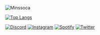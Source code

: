 
![Minssoca](https://github-readme-stats.vercel.app/api?username=Minssoca&show_icons=true&bg_color=262626&text_color=ffffff&icon_color=ffffff&title_color=5c0099&custom_title=Minssoca&border_color=000000&locale=pt-BR)

[![Top Langs](https://github-readme-stats.vercel.app/api/top-langs/?username=Minssoca&layout=compact&bg_color=262626&title_color=5c0099&border_color=000000&text_color=ffffff)](https://github.com/anuraghazra/github-readme-stats)


[![Discord](https://img.shields.io/badge/Discord-7289DA?style=for-the-badge&logo=discord&logoColor=white)](https://discordapp.com/users/667861423598075933) [![Instagram](https://img.shields.io/badge/Instagram-E4405F?style=for-the-badge&logo=instagram&logoColor=white)](https://https://www.instagram.com/cilento15/) [![Spotify](https://img.shields.io/badge/Spotify-1ED760?&style=for-the-badge&logo=spotify&logoColor=white)](https://open.spotify.com/user/q362jc5ftluv86odmd0095gdf?si=7e39e367dd2145e6) [![Twitter](https://img.shields.io/badge/Twitter-1DA1F2?style=for-the-badge&logo=twitter&logoColor=white)](https://twitter.com/cilento15)


